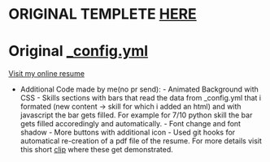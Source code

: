 # ORIGINAL TEMPLETE [HERE](https://github.com/sproogen/modern-resume-theme)

# Original [_config.yml](https://github.com/sproogen/modern-resume-theme/blob/master/_config.yml)

[Visit my online resume](https://haki-malai.github.io/cv/)

- Additional Code made by me(no pr send):
      - Animated Background with CSS
      - Skills sections with bars that read the data from _config.yml that i formated (new content -> skill for which i added an html) and with javascript the bar gets filled. For example for 7/10 python skill the bar gets filled accoredingly and automatically.
      - Font change and font shadow
      - More buttons with additional icon
      - Used git hooks for automatical re-creation of a pdf file of the resume. For more details visit this short [clip](https://asciinema.org/a/412412) where these get demonstrated.
